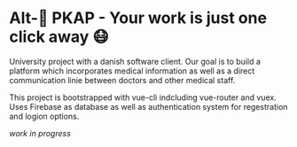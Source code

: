 Alt-💬 PKAP - Your work is just one click away 😷
======

University project with a danish software client. Our goal is to build a platform which incorporates medical information as well as a direct communication linie between doctors and other medical staff.

This project is bootstrapped with vue-cli indcluding vue-router and vuex.
Uses Firebase as database as well as authentication system for regestration and logion options.

*work in progress*
